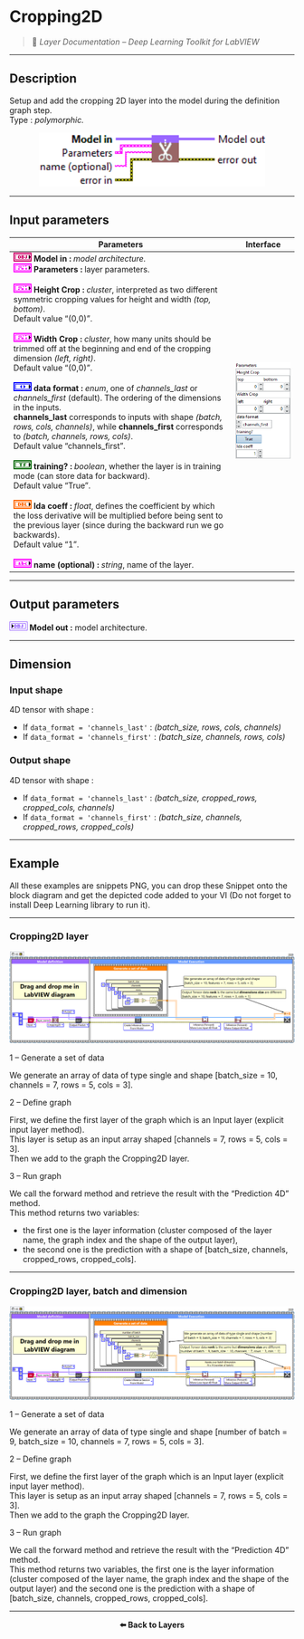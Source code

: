 # Cropping2D

> 🔹 *Layer Documentation – Deep Learning Toolkit for LabVIEW*

---

## Description

Setup and add the cropping 2D layer into the model during the definition graph step.  
Type : *polymorphic.*

<p align="center">
  <img src="./Cropping/cropping_2d_add_to_graph.png" alt="Cropping2D Layer VI" width="400"/>
</p>

---

## Input parameters

| **Parameters** | **Interface** |
|----------------|----------------|
| **![OBJ](./Type/input_object.png) Model in :** *model architecture.* <br> **![FCT](./Type/cluster.png) Parameters :** layer parameters. <br><br> **![FCT](./Type/cluster.png) Height Crop :** *cluster*, interpreted as two different symmetric cropping values for height and width *(top, bottom)*.<br>Default value “(0,0)”. <br><br> **![FCT](./Type/cluster.png) Width Crop :** *cluster*, how many units should be trimmed off at the beginning and end of the cropping dimension *(left, right)*.<br>Default value “(0,0)”. <br><br> **![enum](./Type/enum.png) data format :** *enum*, one of *channels_last* or *channels_first* (default). The ordering of the dimensions in the inputs.<br>**channels_last** corresponds to inputs with shape *(batch, rows, cols, channels)*, while **channels_first** corresponds to *(batch, channels, rows, cols)*.<br>Default value “channels_first”. <br><br> **![TF](./Type/booleen.png) training? :** *boolean*, whether the layer is in training mode (can store data for backward).<br>Default value “True”. <br><br> **![DBL](./Type/double.png) lda coeff :** *float*, defines the coefficient by which the loss derivative will be multiplied before being sent to the previous layer (since during the backward run we go backwards).<br>Default value “1”. <br><br> **![ABC](./Type/string.png) name (optional) :** *string*, name of the layer. | <img src="./Cropping/cropping_2d_param.png" alt="Cropping2D Parameters" width="200"/> |

---

## Output parameters

**![OBJ](./Type/output_model.png) Model out :** model architecture.

---

## Dimension

### Input shape

4D tensor with shape :  
- If `data_format = 'channels_last'` : *(batch_size, rows, cols, channels)*  
- If `data_format = 'channels_first'` : *(batch_size, channels, rows, cols)*

### Output shape

4D tensor with shape :  
- If `data_format = 'channels_last'` : *(batch_size, cropped_rows, cropped_cols, channels)*  
- If `data_format = 'channels_first'` : *(batch_size, channels, cropped_rows, cropped_cols)*

---

## Example

All these examples are snippets PNG, you can drop these Snippet onto the block diagram and get the depicted code added to your VI (Do not forget to install Deep Learning library to run it).

---

### Cropping2D layer

<p align="center">
  <img src="./Cropping/1-cropping2d-layer.png" alt="Cropping2D Layer Example"/>
</p>

1 – Generate a set of data  

We generate an array of data of type single and shape [batch_size = 10, channels = 7, rows = 5, cols = 3].

2 – Define graph  

First, we define the first layer of the graph which is an Input layer (explicit input layer method).  
This layer is setup as an input array shaped [channels = 7, rows = 5, cols = 3].  
Then we add to the graph the Cropping2D layer.

3 – Run graph  

We call the forward method and retrieve the result with the “Prediction 4D” method.  
This method returns two variables:  
- the first one is the layer information (cluster composed of the layer name, the graph index and the shape of the output layer),  
- the second one is the prediction with a shape of [batch_size, channels, cropped_rows, cropped_cols].

---

### Cropping2D layer, batch and dimension

<p align="center">
  <img src="./Cropping/2-cropping2d-batch-and-dimension-1.png" alt="Cropping2D Batch Example"/>
</p>

1 – Generate a set of data  

We generate an array of data of type single and shape [number of batch = 9, batch_size = 10, channels = 7, rows = 5, cols = 3].

2 – Define graph  

First, we define the first layer of the graph which is an Input layer (explicit input layer method).  
This layer is setup as an input array shaped [channels = 7, rows = 5, cols = 3].  
Then we add to the graph the Cropping2D layer.

3 – Run graph  

We call the forward method and retrieve the result with the “Prediction 4D” method.  
This method returns two variables, the first one is the layer information (cluster composed of the layer name, the graph index and the shape of the output layer) and the second one is the prediction with a shape of [batch_size, channels, cropped_rows, cropped_cols].

---

<p align="center">
  <a href="../Layers.md" style="text-decoration:none; font-weight:bold;">⬅️ Back to Layers</a>
</p>
